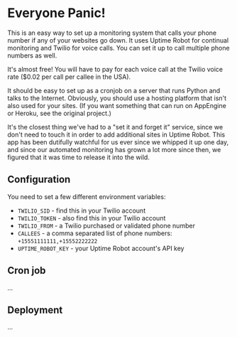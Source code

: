 Everyone Panic!
===============

This is an easy way to set up a monitoring system that calls your phone number
if any of your websites go down. It uses Uptime Robot for continual
monitoring and Twilio for voice calls. You can set it up to call multiple
phone numbers as well.

It's almost free! You will have to pay for each voice call at the Twilio voice
rate ($0.02 per call per callee in the USA).

It should be easy to set up as a cronjob on a server that runs Python and talks
to the Internet.  Obviously, you should use a hosting platform that isn't also
used for your sites. (If you want something that can run on AppEngine or
Heroku, see the original project.)

It's the closest thing we've had to a "set it and forget it" service, since we
don't need to touch it in order to add additional sites in Uptime Robot. This
app has been dutifully watchful for us ever since we whipped it up one day,
and since our automated monitoring has grown a lot more since then, we figured
that it was time to release it into the wild.


Configuration
-------------

You need to set a few different environment variables:

* `TWILIO_SID` - find this in your Twilio account
* `TWILIO_TOKEN` - also find this in your Twilio account
* `TWILIO_FROM` - a Twilio purchased or validated phone number
* `CALLEES` - a comma separated list of phone numbers:
`+15551111111,+15552222222`
* `UPTIME_ROBOT_KEY` - your Uptime Robot account's API key


Cron job
--------

...


Deployment
----------

...

